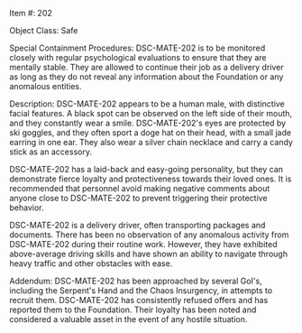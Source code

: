 Item #: 202

Object Class: Safe

Special Containment Procedures: DSC-MATE-202 is to be monitored closely with regular psychological evaluations to ensure that they are mentally stable. They are allowed to continue their job as a delivery driver as long as they do not reveal any information about the Foundation or any anomalous entities.

Description: DSC-MATE-202 appears to be a human male, with distinctive facial features. A black spot can be observed on the left side of their mouth, and they constantly wear a smile. DSC-MATE-202's eyes are protected by ski goggles, and they often sport a doge hat on their head, with a small jade earring in one ear. They also wear a silver chain necklace and carry a candy stick as an accessory.

DSC-MATE-202 has a laid-back and easy-going personality, but they can demonstrate fierce loyalty and protectiveness towards their loved ones. It is recommended that personnel avoid making negative comments about anyone close to DSC-MATE-202 to prevent triggering their protective behavior.

DSC-MATE-202 is a delivery driver, often transporting packages and documents. There has been no observation of any anomalous activity from DSC-MATE-202 during their routine work. However, they have exhibited above-average driving skills and have shown an ability to navigate through heavy traffic and other obstacles with ease.

Addendum: DSC-MATE-202 has been approached by several GoI's, including the Serpent's Hand and the Chaos Insurgency, in attempts to recruit them. DSC-MATE-202 has consistently refused offers and has reported them to the Foundation. Their loyalty has been noted and considered a valuable asset in the event of any hostile situation.